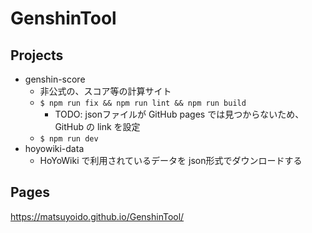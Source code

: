 # GenshinTool

## Projects

* genshin-score
  - 非公式の、スコア等の計算サイト
  - `$ npm run fix && npm run lint && npm run build`
    - TODO: jsonファイルが GitHub pages では見つからないため、GitHub の link を設定
  - `$ npm run dev`
* hoyowiki-data
  - HoYoWiki で利用されているデータを json形式でダウンロードする

## Pages

https://matsuyoido.github.io/GenshinTool/

